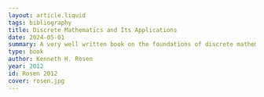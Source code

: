 ```yaml
---
layout: article.liquid
tags: bibliography
title: Discrete Mathematics and Its Applications
date: 2024-05-01
summary: A very well written book on the foundations of discrete mathematics with plenty of exercises and solutions.
type: book
author: Kenneth H. Rosen
year: 2012
id: Rosen 2012
cover: rosen.jpg
---
```

